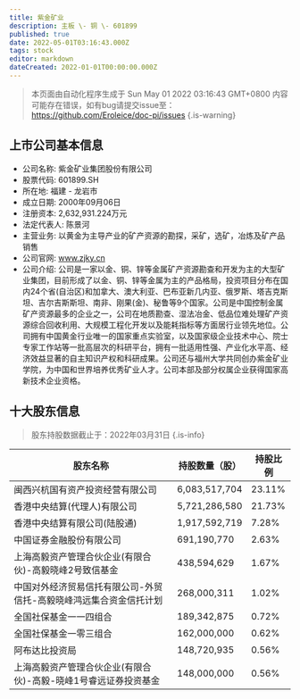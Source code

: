 ```yaml
---
title: 紫金矿业
description: 主板 \- 铜 \- 601899
published: true
date: 2022-05-01T03:16:43.000Z
tags: stock
editor: markdown
dateCreated: 2022-01-01T00:00:00.000Z
---
```


> 本页面由自动化程序生成于 Sun May 01 2022 03:16:43 GMT+0800
> 内容可能存在错误，如有bug请提交issue至：https://github.com/Eroleice/doc-pi/issues
{.is-warning}

## 上市公司基本信息
- 公司名称: 紫金矿业集团股份有限公司
- 股票代码: 601899.SH
- 所在地: 福建 - 龙岩市
- 成立日期: 2000年09月06日
- 注册资本: 2,632,931.224万元
- 法定代表人: 陈景河
- 主营业务: 以黄金为主导产业的矿产资源的勘探，采矿，选矿，冶炼及矿产品销售
- 公司官网: www.zjky.cn
- 公司介绍: 公司是一家以金、铜、锌等金属矿产资源勘查和开发为主的大型矿业集团，目前形成了以金、铜、锌等金属为主的产品格局，投资项目分布在国内24个省(自治区)和加拿大、澳大利亚、巴布亚新几内亚、俄罗斯、塔吉克斯坦、吉尔吉斯斯坦、南非、刚果(金)、秘鲁等9个国家。公司是中国控制金属矿产资源最多的企业之一，公司在地质勘查、湿法冶金、低品位难处理矿产资源综合回收利用、大规模工程化开发以及能耗指标等方面居行业领先地位。公司拥有中国黄金行业唯一的国家重点实验室，以及国家级企业技术中心、院士专家工作站等一批高层次的科研平台，拥有一批适用性强、产业化水平高、经济效益显著的自主知识产权和科研成果。公司还与福州大学共同创办紫金矿业学院，为中国和世界培养优秀矿业人才。公司本部及部分权属企业获得国家高新技术企业资格。


## 十大股东信息
> 股东持股数据截止于：2022年03月31日
{.is-info}

| 股东名称 | 持股数量（股） | 持股比例 |
| --- | --- | --- |
| 闽西兴杭国有资产投资经营有限公司 | 6,083,517,704 | 23.11% |
| 香港中央结算(代理人)有限公司 | 5,721,286,580 | 21.73% |
| 香港中央结算有限公司(陆股通) | 1,917,592,719 | 7.28% |
| 中国证券金融股份有限公司 | 691,190,770 | 2.63% |
| 上海高毅资产管理合伙企业(有限合伙)-高毅晓峰2号致信基金 | 438,594,629 | 1.67% |
| 中国对外经济贸易信托有限公司-外贸信托-高毅晓峰鸿远集合资金信托计划 | 268,000,311 | 1.02% |
| 全国社保基金一一四组合 | 189,342,875 | 0.72% |
| 全国社保基金一零三组合 | 162,000,000 | 0.62% |
| 阿布达比投资局 | 148,720,935 | 0.56% |
| 上海高毅资产管理合伙企业(有限合伙)-高毅-晓峰1号睿远证券投资基金 | 148,000,000 | 0.56% |




